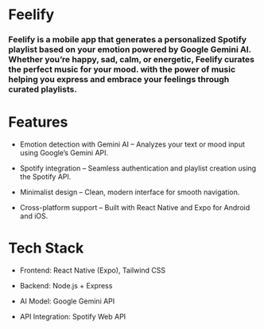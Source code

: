 # Feelify
### Feelify is a mobile app that generates a personalized Spotify playlist based on your emotion powered by Google Gemini AI. Whether you’re happy, sad, calm, or energetic, Feelify curates the perfect music for your mood. with the power of music helping you express and embrace your feelings through curated playlists.

# Features

* Emotion detection with Gemini AI – Analyzes your text or mood input using Google’s Gemini API.

* Spotify integration – Seamless authentication and playlist creation using the Spotify API.

* Minimalist design – Clean, modern interface for smooth navigation.

* Cross-platform support – Built with React Native and Expo for Android and iOS.

# Tech Stack

* Frontend: React Native (Expo), Tailwind CSS

* Backend: Node.js + Express

* AI Model: Google Gemini API

* API Integration: Spotify Web API
